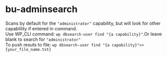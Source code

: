 # bu-adminsearch
Scans by default for the `"administrator"` capability, but will look for other capablility if entered in command.  
Use WP_CLI command: `wp dbsearch-user find "{a capability}"`.Or leave blank to search for `"administrator"`  
To push resuts to file: `wp dbsearch-user find "{a capability}">> {your_file_name.txt}`  